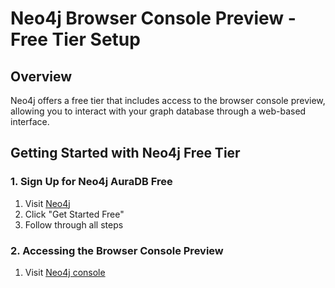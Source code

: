 # Neo4j Browser Console Preview - Free Tier Setup

## Overview
Neo4j offers a free tier that includes access to the browser console preview, allowing you to interact with your graph database through a web-based interface.

## Getting Started with Neo4j Free Tier

### 1. Sign Up for Neo4j AuraDB Free
1. Visit [Neo4j](https://neo4j.com/)
2. Click "Get Started Free"
3. Follow through all steps

### 2. Accessing the Browser Console Preview
1. Visit [Neo4j console](console-preview.neo4j.io)
